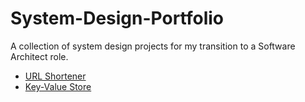 # System-Design-Portfolio
A collection of system design projects for my transition to a Software Architect role.
- [URL Shortener](url-shortener-design.markdown)
- [Key-Value Store](key-value-store-design.md.txt)
